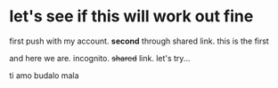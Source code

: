 # let's see if this will work out fine

first push with my account. **second** through shared link. this is the first

and here we are. incognito. ~~shared~~ link. let's try...

ti amo budalo mala